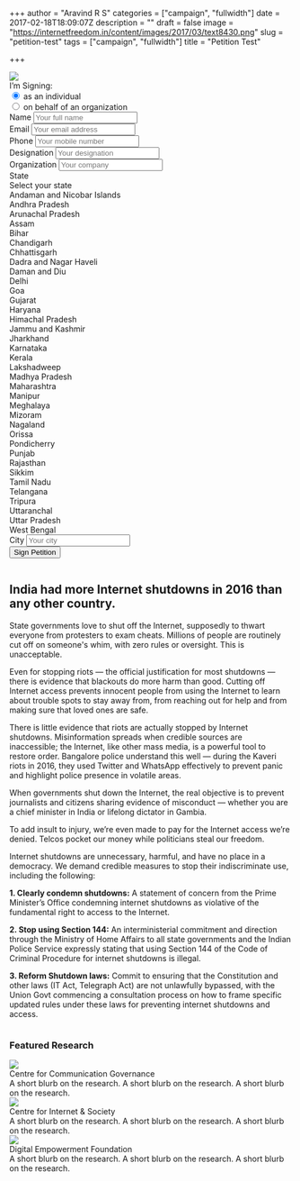 +++
author = "Aravind R S"
categories = ["campaign", "fullwidth"]
date = 2017-02-18T18:09:07Z
description = ""
draft = false
image = "https://internetfreedom.in/content/images/2017/03/text8430.png"
slug = "petition-test"
tags = ["campaign", "fullwidth"]
title = "Petition Test"

+++


<div class="ui stackable grid container">
      <div class="row">
        <div class="six wide column" id="petition-section">
          <img src="https://internetfreedom.in/files/keepusonline.in/images/keepusonline_logo_3x_compressed.png" class="ui small rounded centered image">
          <form class="ui form" method="post" action="http://rx.internetfreedom.in/w/petition" id="petition-form">
            <div class="grouped fields">
              <label>I’m Signing:</label>
              <div class="field">
                <div class="ui radio checkbox">
                  <input type="radio" name="signType" value="individual" checked="checked">
                  <label>as an individual</label>
                </div>
              </div>
              <div class="field">
                <div class="ui radio checkbox">
                  <input type="radio" name="signType" value="organization">
                  <label>on behalf of an organization</label>
                </div>
              </div>
            </div>
            <div class="field required">
              <label>Name</label>
              <input type="text" name="contact[name]" placeholder="Your full name">
            </div>
            <div class="field required">
              <label>Email</label>
              <input type="text" name="email" placeholder="Your email address">
            </div>
            <div class="field org">
              <label>Phone</label>
              <input type="text" name="phone" placeholder="Your mobile number">
            </div>
            <div class="field org">
              <label>Designation</label>
              <input type="text" name="contact[role]" placeholder="Your designation">
            </div>
            <div class="field org">
              <label>Organization</label>
              <input type="text" name="contact[organization]" placeholder="Your company">
            </div>
            <div class="field required">
                  <label>State</label>
                  <div class="ui selection dropdown">
                      <input type="hidden" name="contact[state]">
                      <i class="dropdown icon"></i>
                      <div class="default text">Select your state</div>
                      <div class="menu">
                            <div class="item" data-value="Andaman and Nicobar Islands">Andaman and Nicobar Islands</div>
                            <div class="item" data-value="Andhra Pradesh">Andhra Pradesh</div>
                            <div class="item" data-value="Arunachal Pradesh">Arunachal Pradesh</div>
                            <div class="item" data-value="Assam">Assam</div>
                            <div class="item" data-value="Bihar">Bihar</div>
                            <div class="item" data-value="Chandigarh">Chandigarh</div>
                            <div class="item" data-value="Chhattisgarh">Chhattisgarh</div>
                            <div class="item" data-value="Dadra and Nagar Haveli">Dadra and Nagar Haveli</div>
                            <div class="item" data-value="Daman and Diu">Daman and Diu</div>
                            <div class="item" data-value="Delhi">Delhi</div>
                            <div class="item" data-value="Goa">Goa</div>
                            <div class="item" data-value="Gujarat">Gujarat</div>
                            <div class="item" data-value="Haryana">Haryana</div>
                            <div class="item" data-value="Himachal Pradesh">Himachal Pradesh</div>
                            <div class="item" data-value="Jammu and Kashmir">Jammu and Kashmir</div>
                            <div class="item" data-value="Jharkhand">Jharkhand</div>
                            <div class="item" data-value="Karnataka">Karnataka</div>
                            <div class="item" data-value="Kerala">Kerala</div>
                            <div class="item" data-value="Lakshadweep">Lakshadweep</div>
                            <div class="item" data-value="Madhya Pradesh">Madhya Pradesh</div>
                            <div class="item" data-value="Maharashtra">Maharashtra</div>
                            <div class="item" data-value="Manipur">Manipur</div>
                            <div class="item" data-value="Meghalaya">Meghalaya</div>
                            <div class="item" data-value="Mizoram">Mizoram</div>
                            <div class="item" data-value="Nagaland">Nagaland</div>
                            <div class="item" data-value="Orissa">Orissa</div>
                            <div class="item" data-value="Pondicherry">Pondicherry</div>
                            <div class="item" data-value="Punjab">Punjab</div>
                            <div class="item" data-value="Rajasthan">Rajasthan</div>
                            <div class="item" data-value="Sikkim">Sikkim</div>
                            <div class="item" data-value="Tamil Nadu">Tamil Nadu</div>
                            <div class="item" data-value="Telangana">Telangana</div>
                            <div class="item" data-value="Tripura">Tripura</div>
                            <div class="item" data-value="Uttaranchal">Uttaranchal</div>
                            <div class="item" data-value="Uttar Pradesh">Uttar Pradesh</div>
                            <div class="item" data-value="West Bengal">West Bengal</div>
                      </div>
                  </div>
            </div>
            <div class="field">
              <label>City</label>
              <input type="text" name="contact[city]" placeholder="Your city">
            </div>
            <input type="hidden" name="campaign" value="keepusonline">
            <input type="hidden" name="state" value="complete">
            <input type="hidden" name="redirect" value="/thanks">
            <div class="ui error message"></div>
            <button class="ui button primary" type="submit">Sign Petition</button>
       </form>
    </div>
 <div class="eight wide right floated column"> 

## India had more Internet shutdowns in 2016 than any other country.

State governments love to shut off the Internet, supposedly to thwart everyone from protesters to exam cheats. Millions of people are routinely cut off on someone's whim, with zero rules or oversight. This is unacceptable.

Even for stopping riots — the official justification for most shutdowns — there is evidence that blackouts do more harm than good. Cutting off Internet access prevents innocent people from using the Internet to learn about trouble spots to stay away from, from reaching out for help and from making sure that loved ones are safe.

There is little evidence that riots are actually stopped by Internet shutdowns. Misinformation spreads when credible sources are inaccessible; the Internet, like other mass media, is a powerful tool to restore order. Bangalore police understand this well — during the Kaveri riots in 2016, they used Twitter and WhatsApp effectively to prevent panic and highlight police presence in volatile areas.

When governments shut down the Internet, the real objective is to prevent journalists and citizens sharing evidence of misconduct — whether you are a chief minister in India or lifelong dictator in Gambia.

To add insult to injury, we’re even made to pay for the Internet access we’re denied. Telcos pocket our money while politicians steal our freedom.

Internet shutdowns are unnecessary, harmful, and have no place in a democracy. We demand credible measures to stop their indiscriminate use, including the following:

**1. Clearly condemn shutdowns:** A statement of concern from the Prime Minister’s Office condemning internet shutdowns as violative of the fundamental right to access to the Internet.

**2. Stop using Section 144:** An interministerial commitment and direction through the Ministry of Home Affairs to all state governments and the Indian Police Service expressly stating that using Section 144 of the Code of Criminal Procedure for internet shutdowns is illegal. 

**3. Reform Shutdown laws:** Commit to ensuring that the Constitution and other laws (IT Act, Telegraph Act) are not unlawfully bypassed, with the Union Govt commencing a consultation process on how to frame specific updated rules under these laws for preventing internet shutdowns and access.
       </div>
     </div>
 <div class="row centered">
 <h3 class="ui center aligned header">Featured Research</h3>
 </div>
    <div class="ui link stackable cards">
      <div class="card">
        <div class="image">
          <img src="https://internetfreedom.in/files/keepusonline.in/images/keepusonline_logo_3x_compressed.png">
        </div>
        <div class="content">
          <div class="header">Centre for Communication Governance</div>
          <div class="description">
            A short blurb on the research. A short blurb on the research.
            A short blurb on the research.
          </div>
        </div>
      </div>
      <div class="card">
        <div class="image">
          <img src="https://internetfreedom.in/files/keepusonline.in/images/keepusonline_logo_3x_compressed.png">
        </div>
        <div class="content">
          <div class="header">Centre for Internet &amp; Society</div>
          <div class="description">
            A short blurb on the research. A short blurb on the research.
            A short blurb on the research.
          </div>
        </div>
      </div>
      <div class="card">
        <div class="image">
          <img src="https://internetfreedom.in/files/keepusonline.in/images/keepusonline_logo_3x_compressed.png">
        </div>
        <div class="content">
          <div class="header">Digital Empowerment Foundation</div>
          <div class="description">
            A short blurb on the research. A short blurb on the research.
            A short blurb on the research.
          </div>
        </div>
      </div>
    </div>

